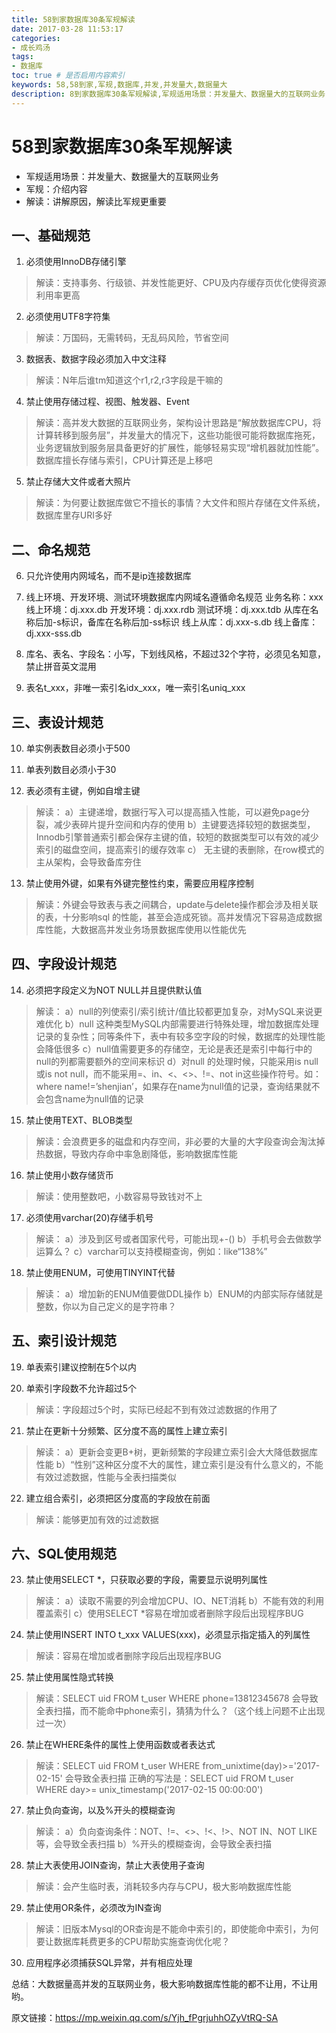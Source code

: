 ```yaml
---
title: 58到家数据库30条军规解读
date: 2017-03-28 11:53:17
categories: 
- 成长鸡汤
tags:
- 数据库
toc: true # 是否启用内容索引
keywords: 58,58到家,军规,数据库,并发,并发量大,数据量大
description: 8到家数据库30条军规解读,军规适用场景：并发量大、数据量大的互联网业务
---
```


# 58到家数据库30条军规解读

- 军规适用场景：并发量大、数据量大的互联网业务
- 军规：介绍内容
- 解读：讲解原因，解读比军规更重要
 
## 一、基础规范
 1.  必须使用InnoDB存储引擎
> 解读：支持事务、行级锁、并发性能更好、CPU及内存缓存页优化使得资源利用率更高
 
 2.  必须使用UTF8字符集
>  解读：万国码，无需转码，无乱码风险，节省空间
 
 3. 数据表、数据字段必须加入中文注释
>  解读：N年后谁tm知道这个r1,r2,r3字段是干嘛的
 
 4.   禁止使用存储过程、视图、触发器、Event
>  解读：高并发大数据的互联网业务，架构设计思路是“解放数据库CPU，将计算转移到服务层”，并发量大的情况下，这些功能很可能将数据库拖死，业务逻辑放到服务层具备更好的扩展性，能够轻易实现“增机器就加性能”。数据库擅长存储与索引，CPU计算还是上移吧
 
 5.   禁止存储大文件或者大照片
>  解读：为何要让数据库做它不擅长的事情？大文件和照片存储在文件系统，数据库里存URI多好
 
## 二、命名规范
 6.   只允许使用内网域名，而不是ip连接数据库
 
 7.   线上环境、开发环境、测试环境数据库内网域名遵循命名规范
业务名称：xxx
线上环境：dj.xxx.db
开发环境：dj.xxx.rdb
测试环境：dj.xxx.tdb
从库在名称后加-s标识，备库在名称后加-ss标识
线上从库：dj.xxx-s.db
线上备库：dj.xxx-sss.db
 
 8.   库名、表名、字段名：小写，下划线风格，不超过32个字符，必须见名知意，禁止拼音英文混用
 
 9.   表名t_xxx，非唯一索引名idx_xxx，唯一索引名uniq_xxx
 
## 三、表设计规范
 10.   单实例表数目必须小于500
 
 11.   单表列数目必须小于30
 
 12.   表必须有主键，例如自增主键
>  解读：
a）主键递增，数据行写入可以提高插入性能，可以避免page分裂，减少表碎片提升空间和内存的使用
b）主键要选择较短的数据类型， Innodb引擎普通索引都会保存主键的值，较短的数据类型可以有效的减少索引的磁盘空间，提高索引的缓存效率
c） 无主键的表删除，在row模式的主从架构，会导致备库夯住
 
 13.   禁止使用外键，如果有外键完整性约束，需要应用程序控制
>  解读：外键会导致表与表之间耦合，update与delete操作都会涉及相关联的表，十分影响sql 的性能，甚至会造成死锁。高并发情况下容易造成数据库性能，大数据高并发业务场景数据库使用以性能优先
 
## 四、字段设计规范
 14.   必须把字段定义为NOT NULL并且提供默认值
>  解读：
a）null的列使索引/索引统计/值比较都更加复杂，对MySQL来说更难优化
b）null 这种类型MySQL内部需要进行特殊处理，增加数据库处理记录的复杂性；同等条件下，表中有较多空字段的时候，数据库的处理性能会降低很多
c）null值需要更多的存储空，无论是表还是索引中每行中的null的列都需要额外的空间来标识
d）对null 的处理时候，只能采用is null或is not null，而不能采用=、in、<、<>、!=、not in这些操作符号。如：where name!=’shenjian’，如果存在name为null值的记录，查询结果就不会包含name为null值的记录
 
 15.   禁止使用TEXT、BLOB类型
>  解读：会浪费更多的磁盘和内存空间，非必要的大量的大字段查询会淘汰掉热数据，导致内存命中率急剧降低，影响数据库性能
 
 16.   禁止使用小数存储货币
>  解读：使用整数吧，小数容易导致钱对不上
 
 17.   必须使用varchar(20)存储手机号
>  解读：
a）涉及到区号或者国家代号，可能出现+-()
b）手机号会去做数学运算么？
c）varchar可以支持模糊查询，例如：like“138%”
 
 18.   禁止使用ENUM，可使用TINYINT代替
>  解读：
a）增加新的ENUM值要做DDL操作
b）ENUM的内部实际存储就是整数，你以为自己定义的是字符串？
 
## 五、索引设计规范
 19.   单表索引建议控制在5个以内
 
 20.   单索引字段数不允许超过5个
>  解读：字段超过5个时，实际已经起不到有效过滤数据的作用了
 
 21.   禁止在更新十分频繁、区分度不高的属性上建立索引
>  解读：
a）更新会变更B+树，更新频繁的字段建立索引会大大降低数据库性能
b）“性别”这种区分度不大的属性，建立索引是没有什么意义的，不能有效过滤数据，性能与全表扫描类似
 
 22.   建立组合索引，必须把区分度高的字段放在前面
>  解读：能够更加有效的过滤数据
 
## 六、SQL使用规范
 23.   禁止使用SELECT *，只获取必要的字段，需要显示说明列属性
>  解读：
a）读取不需要的列会增加CPU、IO、NET消耗
b）不能有效的利用覆盖索引
c）使用SELECT *容易在增加或者删除字段后出现程序BUG
 
 24.   禁止使用INSERT INTO t_xxx VALUES(xxx)，必须显示指定插入的列属性
>  解读：容易在增加或者删除字段后出现程序BUG
 
 25.   禁止使用属性隐式转换
>  解读：SELECT uid FROM t_user WHERE phone=13812345678 会导致全表扫描，而不能命中phone索引，猜猜为什么？（这个线上问题不止出现过一次）
 
 26.   禁止在WHERE条件的属性上使用函数或者表达式
>  解读：SELECT uid FROM t_user WHERE from_unixtime(day)>='2017-02-15' 会导致全表扫描
正确的写法是：SELECT uid FROM t_user WHERE day>= unix_timestamp('2017-02-15 00:00:00')
 
 27.   禁止负向查询，以及%开头的模糊查询
>  解读：
a）负向查询条件：NOT、!=、<>、!<、!>、NOT IN、NOT LIKE等，会导致全表扫描
b）%开头的模糊查询，会导致全表扫描
 
 28.   禁止大表使用JOIN查询，禁止大表使用子查询
>  解读：会产生临时表，消耗较多内存与CPU，极大影响数据库性能
 
 29.   禁止使用OR条件，必须改为IN查询
>  解读：旧版本Mysql的OR查询是不能命中索引的，即使能命中索引，为何要让数据库耗费更多的CPU帮助实施查询优化呢？
 
 30.  应用程序必须捕获SQL异常，并有相应处理

总结：大数据量高并发的互联网业务，极大影响数据库性能的都不让用，不让用哟。

原文链接：https://mp.weixin.qq.com/s/Yjh_fPgrjuhhOZyVtRQ-SA